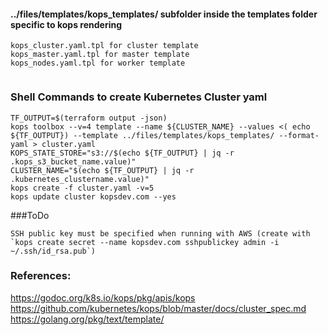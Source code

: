 #### ../files/templates/kops_templates/ subfolder inside the templates folder specific to kops rendering

```
kops_cluster.yaml.tpl for cluster template
kops_master.yaml.tpl for master template
kops_nodes.yaml.tpl for worker template


```


### Shell Commands to create Kubernetes Cluster yaml

```
TF_OUTPUT=$(terraform output -json)
kops toolbox --v=4 template --name ${CLUSTER_NAME} --values <( echo ${TF_OUTPUT}) --template ../files/templates/kops_templates/ --format-yaml > cluster.yaml
KOPS_STATE_STORE="s3://$(echo ${TF_OUTPUT} | jq -r .kops_s3_bucket_name.value)"
CLUSTER_NAME="$(echo ${TF_OUTPUT} | jq -r .kubernetes_clustername.value)"
kops create -f cluster.yaml -v=5
kops update cluster kopsdev.com --yes

```


###ToDo
```
SSH public key must be specified when running with AWS (create with `kops create secret --name kopsdev.com sshpublickey admin -i ~/.ssh/id_rsa.pub`)
```



### References:

https://godoc.org/k8s.io/kops/pkg/apis/kops
https://github.com/kubernetes/kops/blob/master/docs/cluster_spec.md
https://golang.org/pkg/text/template/